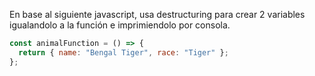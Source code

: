 En base al siguiente javascript, usa destructuring para crear 2 variables igualandolo a la función e imprimiendolo por consola.

```js
const animalFunction = () => {
  return { name: "Bengal Tiger", race: "Tiger" };
};
```
